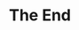 ---
layout: audiobook
title:  "The End"
authors: ["Michael Crichton"]
narrator: ["Scott Brick"]
tags: ["history"]
publisher: ["Brilliance Audio"]
length: 13h
categories: audiobooks
image: /assets/audiobooks/sphere.jpg
details_url: https://www.audible.com/pd/Mysteries-Thrillers/Sphere-Audiobook/B00ZJQ8D8Q
---